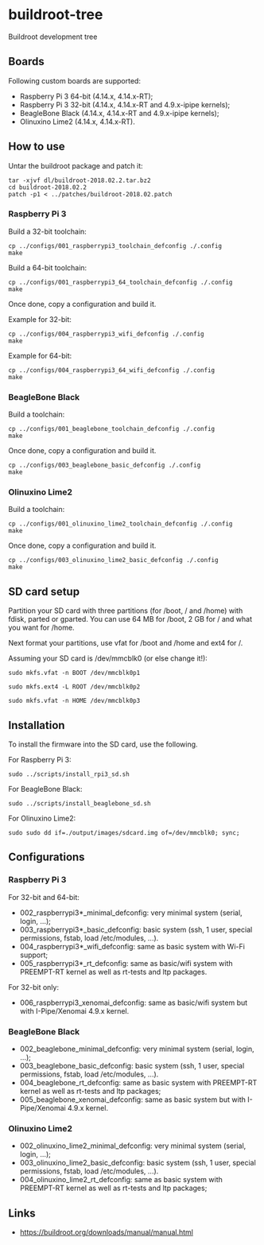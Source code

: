 # buildroot-tree

Buildroot development tree

## Boards

Following custom boards are supported:
- Raspberry Pi 3 64-bit (4.14.x, 4.14.x-RT);
- Raspberry Pi 3 32-bit (4.14.x, 4.14.x-RT and 4.9.x-ipipe kernels);
- BeagleBone Black (4.14.x, 4.14.x-RT and 4.9.x-ipipe kernels);
- Olinuxino Lime2 (4.14.x, 4.14.x-RT).

## How to use

Untar the buildroot package and patch it:

```
tar -xjvf dl/buildroot-2018.02.2.tar.bz2
cd buildroot-2018.02.2
patch -p1 < ../patches/buildroot-2018.02.patch
```

### Raspberry Pi 3

Build a 32-bit toolchain:

```
cp ../configs/001_raspberrypi3_toolchain_defconfig ./.config
make
```

Build a 64-bit toolchain:

```
cp ../configs/001_raspberrypi3_64_toolchain_defconfig ./.config
make
```

Once done, copy a configuration and build it.

Example for 32-bit:

```
cp ../configs/004_raspberrypi3_wifi_defconfig ./.config
make
```

Example for 64-bit:

```
cp ../configs/004_raspberrypi3_64_wifi_defconfig ./.config
make
```

### BeagleBone Black

Build a toolchain:

```
cp ../configs/001_beaglebone_toolchain_defconfig ./.config
make
```

Once done, copy a configuration and build it.

```
cp ../configs/003_beaglebone_basic_defconfig ./.config
make
```

### Olinuxino Lime2

Build a toolchain:

```
cp ../configs/001_olinuxino_lime2_toolchain_defconfig ./.config
make
```

Once done, copy a configuration and build it.

```
cp ../configs/003_olinuxino_lime2_basic_defconfig ./.config
make
```

## SD card setup

Partition your SD card with three partitions (for /boot, / and /home) with
fdisk, parted or gparted. You can use 64 MB for /boot, 2 GB for / and what you
want for /home.

Next format your partitions, use vfat for /boot and /home and ext4 for /.

Assuming your SD card is /dev/mmcblk0 (or else change it!):

`sudo mkfs.vfat -n BOOT /dev/mmcblk0p1`

`sudo mkfs.ext4 -L ROOT /dev/mmcblk0p2`

`sudo mkfs.vfat -n HOME /dev/mmcblk0p3`

## Installation

To install the firmware into the SD card, use the following.

For Raspberry Pi 3:

`sudo ../scripts/install_rpi3_sd.sh`

For BeagleBone Black:

`sudo ../scripts/install_beaglebone_sd.sh`

For Olinuxino Lime2: 

`sudo sudo dd if=./output/images/sdcard.img of=/dev/mmcblk0; sync;`

## Configurations

### Raspberry Pi 3

For 32-bit and 64-bit:
* 002_raspberrypi3*_minimal_defconfig: very minimal system (serial, login, ...);
* 003_raspberrypi3*_basic_defconfig: basic system (ssh, 1 user, special permissions, fstab, load /etc/modules, ...).
* 004_raspberrypi3*_wifi_defconfig: same as basic system with Wi-Fi support;
* 005_raspberrypi3*_rt_defconfig: same as basic/wifi system with PREEMPT-RT kernel as well as rt-tests and ltp packages.

For 32-bit only:
* 006_raspberrypi3_xenomai_defconfig: same as basic/wifi system but with I-Pipe/Xenomai 4.9.x kernel.

### BeagleBone Black

* 002_beaglebone_minimal_defconfig: very minimal system (serial, login, ...);
* 003_beaglebone_basic_defconfig: basic system (ssh, 1 user, special permissions, fstab, load /etc/modules, ...).
* 004_beaglebone_rt_defconfig: same as basic system with PREEMPT-RT kernel as well as rt-tests and ltp packages;
* 005_beaglebone_xenomai_defconfig: same as basic system but with I-Pipe/Xenomai 4.9.x kernel.

### Olinuxino Lime2

* 002_olinuxino_lime2_minimal_defconfig: very minimal system (serial, login, ...);
* 003_olinuxino_lime2_basic_defconfig: basic system (ssh, 1 user, special permissions, fstab, load /etc/modules, ...).
* 004_olinuxino_lime2_rt_defconfig: same as basic system with PREEMPT-RT kernel as well as rt-tests and ltp packages;

## Links

* https://buildroot.org/downloads/manual/manual.html


